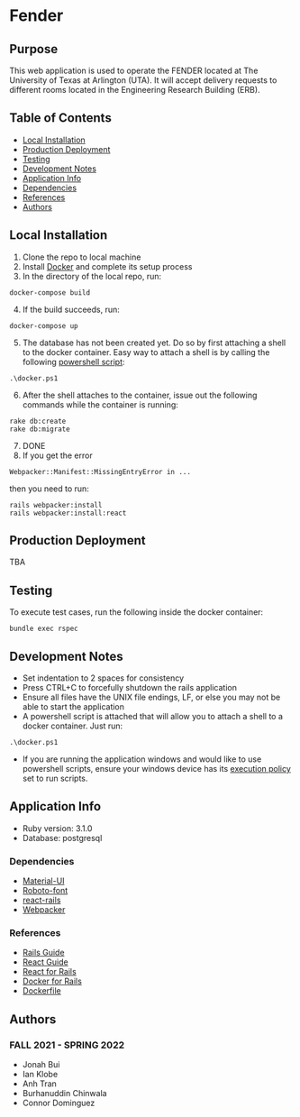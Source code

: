 # Fender
## Purpose
This web application is used to operate the FENDER located at The University of Texas at Arlington (UTA). It will accept delivery requests to different rooms located in the Engineering Research Building (ERB).


## Table of Contents
* [Local Installation](#local-installation)
* [Production Deployment](#production-deployment)
* [Testing](#testing)
* [Development Notes](#development-notes)
* [Application Info](#application-info)
* [Dependencies](#dependencies)
* [References](#references)
* [Authors](#authors)


## Local Installation
1. Clone the repo to local machine
2. Install [Docker](https://www.docker.com/get-started) and complete its setup process
3. In the directory of the local repo, run:
```
docker-compose build
```
4. If the build succeeds, run:
```
docker-compose up
```
5. The database has not been created yet. Do so by first attaching a shell to the docker container. Easy way to attach a shell is by calling the following [powershell script](#development-notes):
```
.\docker.ps1
```
6. After the shell attaches to the container, issue out the following commands while the container is running:
```
rake db:create
rake db:migrate
```
7. DONE
8. If you get the error
```
Webpacker::Manifest::MissingEntryError in ...
```
then you need to run:
```
rails webpacker:install
rails webpacker:install:react
```


## Production Deployment
TBA


## Testing
To execute test cases, run the following inside the docker container:
```
bundle exec rspec
```


## Development Notes
- Set indentation to 2 spaces for consistency
- Press CTRL+C to forcefully shutdown the rails application
- Ensure all files have the UNIX file endings, LF, or else you may not be able to start the application
- A powershell script is attached that will allow you to attach a shell to a docker container. Just run:
```
.\docker.ps1
```
- If you are running the application windows and would like to use powershell scripts, ensure your 
windows device has its [execution policy](https://docs.microsoft.com/en-us/powershell/module/microsoft.powershell.security/set-executionpolicy?view=powershell-7.2) set to run scripts.


## Application Info
* Ruby version: 3.1.0
* Database: postgresql


### Dependencies
* [Material-UI](https://mui.com/)
* [Roboto-font](https://fonts.google.com/specimen/Roboto)
* [react-rails](https://github.com/reactjs/react-rails)
* [Webpacker](https://rubygems.org/gems/webpacker/versions/0.1)


### References
* [Rails Guide](https://guides.rubyonrails.org/index.html)
* [React Guide](https://reactjs.org/docs/)
* [React for Rails](https://github.com/reactjs/react-rails)
* [Docker for Rails](https://docs.docker.com/samples/rails/)
* [Dockerfile](https://docs.docker.com/engine/reference/builder/)


## Authors
### FALL 2021 - SPRING 2022
- Jonah Bui
- Ian Klobe
- Anh Tran
- Burhanuddin Chinwala
- Connor Dominguez